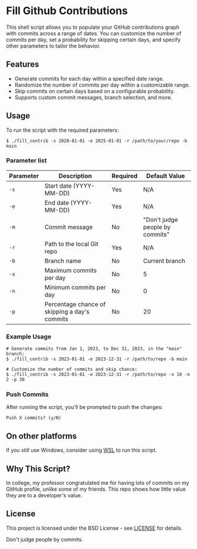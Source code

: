 # Fill Github Contributions

This shell script allows you to populate your GitHub contributions graph with commits across a range of dates. You can customize the number of commits per day, set a probability for skipping certain days, and specify other parameters to tailor the behavior.

## Features

- Generate commits for each day within a specified date range.
- Randomize the number of commits per day within a customizable range.
- Skip commits on certain days based on a configurable probability.
- Supports custom commit messages, branch selection, and more.

## Usage

To run the script with the required parameters:

```console
$ ./fill_contrib -s 2020-01-01 -e 2025-01-01 -r /path/to/your/repo -b main
```

### Parameter list

| Parameter | Description | Required | Default Value |
| --------- | ----------- | -------- | ------------- |
| `-s` | Start date (YYYY-MM-DD) | Yes | N/A |
| `-e` | End date (YYYY-MM-DD) | Yes | N/A |
| `-m` | Commit message | No | "Don't judge people by commits" |
| `-r` | Path to the local Git repo | Yes | N/A |
| `-b` | Branch name | No | Current branch |
| `-x` | Maximum commits per day | No | 5 |
| `-n` | Minimum commits per day | No | 0 |
| `-p` | Percentage chance of skipping a day's commits | No | 20 |

### Example Usage

```console
# Generate commits from Jan 1, 2023, to Dec 31, 2023, in the "main" branch:
$ ./fill_contrib -s 2023-01-01 -e 2023-12-31 -r /path/to/repo -b main

# Customize the number of commits and skip chance:
$ ./fill_contrib -s 2023-01-01 -e 2023-12-31 -r /path/to/repo -x 10 -n 2 -p 30
```

### Push Commits

After running the script, you'll be prompted to push the changes:

```console
Push X commits? (y/N)
```

## On other platforms

If you *still* use Windows, consider using [WSL](https://learn.microsoft.com/en-us/windows/wsl/install) to run this script.

## Why This Script?

In college, my professor congratulated me for having lots of commits on my GitHub profile, unlike some of my friends. This repo shows how little value they are to a developer's value.

## License

This project is licensed under the BSD License - see [LICENSE](LICENSE) for details.

Don't judge people by commits.
